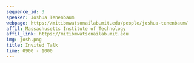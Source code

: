```yaml
---
sequence_id: 3
speaker: Joshua Tenenbaum
webpage: https://mitibmwatsonailab.mit.edu/people/joshua-tenenbaum/
affil: Massachusetts Institute of Technology
affil_link: https://mitibmwatsonailab.mit.edu
img: josh.png
title: Invited Talk
time: 0900 - 1000
---
```

